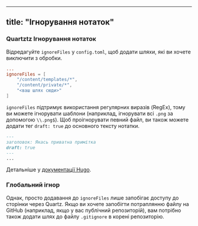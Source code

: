 
---
title: "Ігнорування нотаток"
---

### Quartztz Ігнорування нотаток
Відредагуйте `ignoreFiles` у `config.toml`, щоб додати шляхи, які ви хочете виключити з обробки.

```toml
...
ignoreFiles = [
    "/content/templates/*",
    "/content/private/*",
    "<ваш шлях сюди>"
]
```

`ignoreFiles` підтримує використання регулярних виразів (RegEx), тому ви можете ігнорувати шаблони (наприклад, ігнорувати всі `.png` за допомогою `\\.png$`).
Щоб проігнорувати певний файл, ви також можете додати тег `draft: true` до основного тексту нотатки.

```markdown
---
заголовок: Якась приватна примітка
draft: true
---
...
```

Детальніше у [документації Hugo](https://gohugo.io/getting-started/configuration/#ignore-content-and-data-files-when-rendering).

### Глобальний ігнор
Однак, просто додавання до `ignoreFiles` лише запобігає доступу до сторінки через Quartz. Якщо ви хочете запобігти потраплянню файлу на GitHub (наприклад, якщо у вас публічний репозиторій), вам потрібно також додати шлях до файлу `.gitignore` в корені репозиторію.